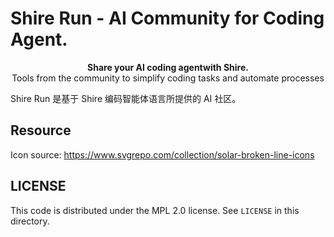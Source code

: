 # Shire Run - AI Community for Coding Agent.

<p align="center">
  <strong>Share your AI coding agentwith Shire.</strong><br />
  Tools from the community to simplify coding tasks and automate processes
</p>

Shire Run 是基于 Shire 编码智能体语言所提供的 AI 社区。

## Resource

Icon source: https://www.svgrepo.com/collection/solar-broken-line-icons

## LICENSE

This code is distributed under the MPL 2.0 license. See `LICENSE` in this directory.
